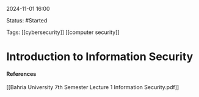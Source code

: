 
2024-11-01 16:00

Status: #Started

Tags:
[[cybersecurity]] [[computer security]]
# Introduction to Information Security




#### References
[[Bahria University 7th Semester Lecture 1 Information Security.pdf]]